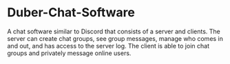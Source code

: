 # Duber-Chat-Software
A chat software similar to Discord that consists of a server and clients. The server can create chat groups, see group messages, manage who comes in and out, and has access to the server log. The client is able to join chat groups and privately message online users.
